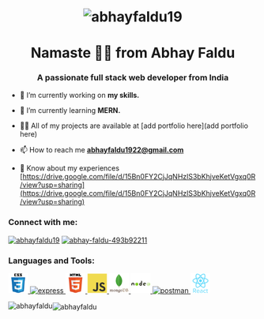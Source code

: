 <h1 align="center"><img src="https://miro.medium.com/max/1400/0*FGD6BUzzZs1VJLuY.gif" alt="abhayfaldu19" /></h1>

<h1 align="center">Namaste 🙏🏻 from Abhay Faldu</h1>
<h3 align="center">A passionate full stack web developer from India</h3>

- 🔭 I’m currently working on **my skills.**

- 🌱 I’m currently learning **MERN.**

- 👨‍💻 All of my projects are available at [add portfolio here](add portfolio here)

- 📫 How to reach me **abhayfaldu1922@gmail.com**

- 📄 Know about my experiences [https://drive.google.com/file/d/15Bn0FY2CjJqNHzlS3bKhjveKetVgxq0R/view?usp=sharing](https://drive.google.com/file/d/15Bn0FY2CjJqNHzlS3bKhjveKetVgxq0R/view?usp=sharing)

<h3 align="left">Connect with me:</h3>
<p align="left">
<a href="https://twitter.com/abhayfaldu19" target="blank"><img align="center" src="https://raw.githubusercontent.com/rahuldkjain/github-profile-readme-generator/master/src/images/icons/Social/twitter.svg" alt="abhayfaldu19" height="30" width="40" /></a>
<a href="https://linkedin.com/in/abhay-faldu-493b92211" target="blank"><img align="center" src="https://raw.githubusercontent.com/rahuldkjain/github-profile-readme-generator/master/src/images/icons/Social/linked-in-alt.svg" alt="abhay-faldu-493b92211" height="30" width="40" /></a>
</p>

<h3 align="left">Languages and Tools:</h3>
<p align="left"> 
  <a href="https://www.w3schools.com/css/" target="_blank" rel="noreferrer"> 
    <img src="https://raw.githubusercontent.com/devicons/devicon/master/icons/css3/css3-original-wordmark.svg" alt="css3" width="40" height="40"/>
  </a> 
  <a href="https://expressjs.com" target="_blank" rel="noreferrer" > 
    <img src="https://encrypted-tbn0.gstatic.com/images?q=tbn:ANd9GcT7XzcjpeidE1czH2XI6mTtqxXyx0JZomQBmx7_1ygfLkHsIwEetrjC47yhUg2dUIjn1hY&usqp=CAU" alt="express" width="60" height="40"/> 
  </a> 
  <a href="https://www.w3.org/html/" target="_blank" rel="noreferrer"> 
    <img src="https://raw.githubusercontent.com/devicons/devicon/master/icons/html5/html5-original-wordmark.svg" alt="html5" width="40" height="40"/> </a> 
  <a href="https://developer.mozilla.org/en-US/docs/Web/JavaScript" target="_blank" rel="noreferrer"> 
    <img src="https://raw.githubusercontent.com/devicons/devicon/master/icons/javascript/javascript-original.svg" alt="javascript" width="40" height="40"/> 
  </a> 
  <a href="https://www.mongodb.com/" target="_blank" rel="noreferrer"> 
    <img src="https://raw.githubusercontent.com/devicons/devicon/master/icons/mongodb/mongodb-original-wordmark.svg" alt="mongodb" width="40" height="40"/>
  </a> 
  <a href="https://nodejs.org" target="_blank" rel="noreferrer">
    <img src="https://raw.githubusercontent.com/devicons/devicon/master/icons/nodejs/nodejs-original-wordmark.svg" alt="nodejs" width="40" height="40"/> </a> 
  <a href="https://postman.com" target="_blank" rel="noreferrer"> 
    <img src="https://www.vectorlogo.zone/logos/getpostman/getpostman-icon.svg" alt="postman" width="40" height="40"/> 
  </a> 
  <a href="https://reactjs.org/" target="_blank" rel="noreferrer"> 
    <img src="https://raw.githubusercontent.com/devicons/devicon/master/icons/react/react-original-wordmark.svg" alt="react" width="40" height="40"/> </a> 
</p>

<p><img align="left" src="https://github-readme-stats.vercel.app/api/top-langs?username=abhayfaldu&show_icons=true&locale=en&layout=compact" alt="abhayfaldu" /></p>
<p><img align="center" src="https://github-readme-streak-stats.herokuapp.com/?user=abhayfaldu&" alt="abhayfaldu" /></p>
